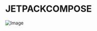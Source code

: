 # JETPACKCOMPOSE
![Image](https://github.com/user-attachments/assets/4e096913-10be-459d-bdd5-841172b8fd62)
